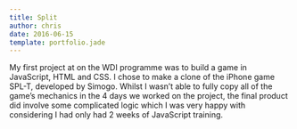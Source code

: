 ```yaml
---
title: Split
author: chris
date: 2016-06-15
template: portfolio.jade
---
```


My first project at on the WDI programme was to build a game in JavaScript, HTML and CSS. I chose to make a clone of the iPhone game SPL-T, developed by Simogo. Whilst I wasn’t able to fully copy all of the game’s mechanics in the 4 days we worked on the project, the final product did involve some complicated logic which I was very happy with considering I had only had 2 weeks of JavaScript training.
